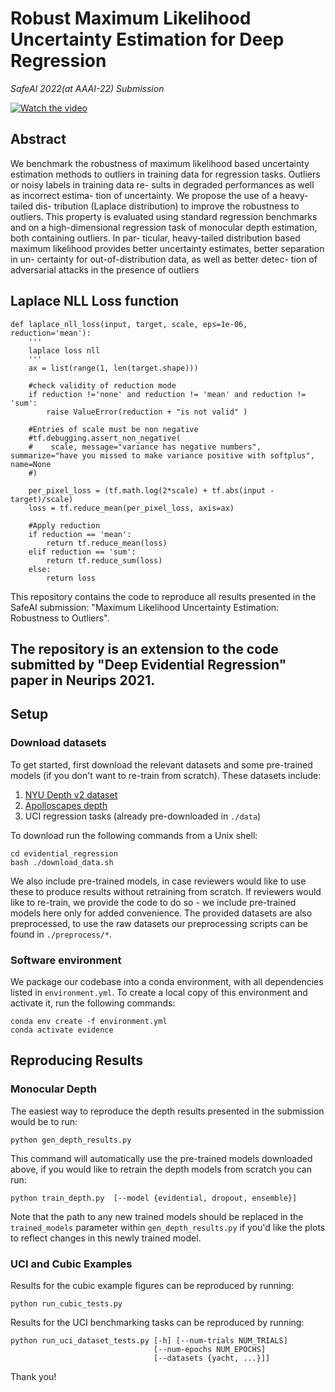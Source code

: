 # Robust Maximum Likelihood Uncertainty Estimation for Deep Regression
*SafeAI 2022(at AAAI-22) Submission*


[![Watch the video](https://img.youtube.com/vi/Di7zFfocAvU/default.jpg)](https://www.youtube-nocookie.com/embed/Di7zFfocAvU?start=2034&end=2735;rel=0&amp;showinfo=0)


## Abstract
We benchmark the robustness of maximum likelihood based
uncertainty estimation methods to outliers in training data for
regression tasks. Outliers or noisy labels in training data re-
sults in degraded performances as well as incorrect estima-
tion of uncertainty. We propose the use of a heavy-tailed dis-
tribution (Laplace distribution) to improve the robustness to
outliers. This property is evaluated using standard regression
benchmarks and on a high-dimensional regression task of
monocular depth estimation, both containing outliers. In par-
ticular, heavy-tailed distribution based maximum likelihood
provides better uncertainty estimates, better separation in un-
certainty for out-of-distribution data, as well as better detec-
tion of adversarial attacks in the presence of outliers



## Laplace NLL Loss function 
```
def laplace_nll_loss(input, target, scale, eps=1e-06, reduction='mean'):
    '''
    laplace loss nll
    '''
    ax = list(range(1, len(target.shape)))
    
    #check validity of reduction mode
    if reduction !='none' and reduction != 'mean' and reduction != 'sum':
        raise ValueError(reduction + "is not valid" )

    #Entries of scale must be non negative
    #tf.debugging.assert_non_negative(
    #    scale, message="variance has negative numbers", summarize="have you missed to make variance positive with softplus", name=None  
    #)

    per_pixel_loss = (tf.math.log(2*scale) + tf.abs(input - target)/scale)
    loss = tf.reduce_mean(per_pixel_loss, axis=ax)

    #Apply reduction
    if reduction == 'mean':
        return tf.reduce_mean(loss)
    elif reduction == 'sum':
        return tf.reduce_sum(loss)
    else:
        return loss
 ```


This repository contains the code to reproduce all results presented in the SafeAI submission: "Maximum Likelihood Uncertainty Estimation: Robustness to Outliers".
## The repository is an extension to the code submitted by "Deep Evidential Regression" paper in Neurips 2021. 


## Setup

### Download datasets
To get started, first download the relevant datasets and some pre-trained models (if you don't want to re-train from scratch). These datasets include:
1. [NYU Depth v2 dataset](https://cs.nyu.edu/~silberman/datasets/nyu_depth_v2.html "NYU Depth v2 dataset ")
2. [Apolloscapes depth](http://apolloscape.auto/stereo.html "Apolloscapes depth")
3. UCI regression tasks (already pre-downloaded in `./data`)

To download run the following commands from a Unix shell:
```
cd evidential_regression
bash ./download_data.sh
```
We also include pre-trained models, in case reviewers would like to use these to produce results without retraining from scratch. If reviewers would like to re-train, we provide the code to do so - we include pre-trained models here only for added convenience. The provided datasets are also preprocessed, to use the raw datasets our preprocessing scripts can be found in `./preprocess/*`.


### Software environment
We package our codebase into a conda environment, with all dependencies listed in `environment.yml`. To create a local copy of this environment and activate it, run the following commands:
```
conda env create -f environment.yml
conda activate evidence
```


## Reproducing Results

### Monocular Depth
The easiest way to reproduce the depth results presented in the submission would be to run:
```
python gen_depth_results.py
```
This command will automatically use the pre-trained models downloaded above, if you would like to retrain the depth models from scratch you can run:
```
python train_depth.py  [--model {evidential, dropout, ensemble}]
```
Note that the path to any new trained models should be replaced in the `trained_models` parameter within `gen_depth_results.py` if you'd like the plots to reflect changes in this newly trained model.


### UCI and Cubic Examples
Results for the cubic example figures can be reproduced by running:
```
python run_cubic_tests.py
```

Results for the UCI benchmarking tasks can be reproduced by running:
```
python run_uci_dataset_tests.py [-h] [--num-trials NUM_TRIALS]
                                [--num-epochs NUM_EPOCHS]
                                [--datasets {yacht, ...}]]
```
Thank you!
